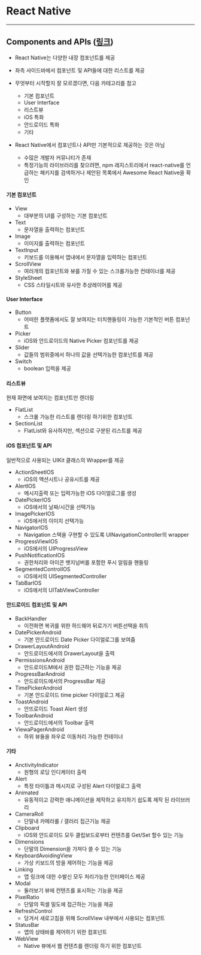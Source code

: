 React Native
============

---

Components and APIs ([링크](https://facebook.github.io/react-native/docs/components-and-apis.html))
------------------------------------------------------------------------

- React Native는 다양한 내장 컴포넌트를 제공
- 좌측 사이드바에서 컴포넌트 및 API들에 대한 리스트를 제공
- 무엇부터 시작할지 잘 모르겠다면, 다음 카테고리를 참고
  - 기본 컴포넌트
  - User Interface
  - 리스트뷰
  - iOS 특화
  - 안드로이드 특화
  - 기타

- React Native에서 컴포넌트나 API만 기본적으로 제공하는 것은 아님
  - 수많은 개발자 커뮤니티가 존재
  - 특정기능의 라이브러리를 찾으려면, npm 레지스트리에서 react-native를 언급하는 패키지를 검색하거나 제안된 목록에서 Awesome React Native을 확인

#### 기본 컴포넌트

- View
  - 대부분의 UI를 구성하는 기본 컴포넌트
- Text
  - 문자열을 출력하는 컴포넌트
- Image
  - 이미지를 출력하는 컴포넌트
- TextInput
  - 키보드를 이용해서 앱내에서 문자열을 입력하는 컴포넌트
- ScrollView
  - 여러개의 컴포넌트와 뷰를 가질 수 있는 스크롤가능한 컨테이너를 제공
- StyleSheet
  - CSS 스타일시트와 유사한 추상레이어를 제공

#### User Interface

- Button
  - 어떠한 플랫폼에서도 잘 보여지는 터치핸들링이 가능한 기본적인 버튼 컴포넌트
- Picker
  - iOS와 안드로이드의 Native Picker 컴포넌트를 제공
- Slider
  - 값들의 범위중에서 하나의 값을 선택가능한 컴포넌트를 제공
- Switch
  - boolean 입력을 제공

#### 리스트뷰
현재 화면에 보여지는 컴포넌트만 렌더링

- FlatList
  - 스크롤 가능한 리스트를 렌더링 하기위한 컴포넌트
- SectionList
  - FlatList와 유사하지만, 섹션으로 구분된 리스트를 제공

#### iOS 컴포넌트 및 API
일반적으로 사용되는 UIKit 클래스의 Wrapper를 제공

- ActionSheetIOS
  - iOS의 액션시트나 공유시트를 제공
- AlertIOS
  - 메시지출력 또는 입력가능한 iOS 다이얼로그를 생성
- DatePickerIOS
  - iOS에서의 날짜/시간을 선택가능
- ImagePickerIOS
  - iOS에서의 이미지 선택가능
- NavigatorIOS
  - Navigation 스택을 구현할 수 있도록 UINavigationController의 wrapper
- ProgressViewIOS
  - iOS에서의 UIProgressView
- PushNotificationIOS
  - 권한처리와 아이콘 뱃지넘버를 포함한 푸시 알림을 핸들링
- SegmentedControlIOS
  - iOS에서의 UISegmentedController
- TabBarIOS
  - iOS에서의 UITabViewController

#### 안드로이드 컴포넌트 및 API

- BackHandler
  - 이전화면 복귀를 위한 하드웨어 뒤로가기 버튼선택을 취득
- DatePickerAndroid
  - 기본 안드로이드 Date Picker 다이얼로그를 보여줌
- DrawerLayoutAndroid
  - 안드로이드에서의 DrawerLayout을 출력
- PermissionsAndroid
  - 안드로이드M에서 권한 접근하는 기능을 제공
- ProgressBarAndroid
  - 안드로이드에서의 ProgressBar 제공
- TimePickerAndroid
  - 기본 안드로이드 time picker 다이얼로그 제공
- ToastAndroid
  - 안뜨로이드 Toast Alert 생성
- ToolbarAndroid
  - 안드로이드에서의 Toolbar 출력
- ViewaPagerAndroid
  - 하위 뷰들을 좌우로 이동처리 가능한 컨테이너 

#### 기타 
  
- AnctivityIndicator
  - 원형의 로딩 인디케이터 출력
- Alert
  - 특정 타이틀과 메시지로 구성된 Alert 다이얼로그 출력
- Animated
  - 유동적이고 강력한 애니메이션을 제작하고 유지하기 쉽도록 제작 된 라이브러리
- CameraRoll
  - 단말내 카메라롤 / 갤러리 접근기능 제공 
- Clipboard
  - iOS와 안드로이드 모두 클립보드로부터 컨텐츠를 Get/Set 할수 있는 기능
- Dimensions
  - 단말의 Dimension을 가져다 쓸 수 있는 기능 
- KeyboardAvoidingView
  - 가상 키보드의 방을 제어하는 기능을 제공
- Linking
  - 앱 링크에 대한 수발신 모두 처리가능한 인터페이스 제공 
- Modal
  - 둘러보기 뷰에 컨텐츠를 표시하는 기능을 제공 
- PixelRatio
  - 단말의 픽셀 밀도에 접근하는 기능을 제공 
- RefreshControl
  - 당겨서 새로고침을 위해 ScrollView 내부에서 사용되는 컴포넌트 
- StatusBar
  - 앱의 상태바를 제어하기 위한 컴포넌트 
- WebView
  - Native 뷰에서 웹 컨텐츠를 렌더링 하기 위한 컴포넌트 
